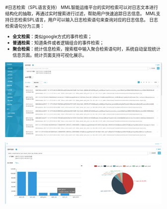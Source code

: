 #日志检索（SPL语言支持）
MML智能运维平台的实时检索可以对日志文本进行结构化的抽取，再通过实时搜索进行过滤，帮助用户快速追踪日志信息。
MML支持日志检索SPL语言，用户可以输入日志检索语句来查询对应的日志信息。
日志检索语句分为三类：
* **全文检索**：类似google方式的事件检索；
* **普通检索**：知道条件或者逻辑组合的事件检索；
* **聚合检索**：统计信息检索，搜索框中输入聚合检索语句时，系统自动呈现统计信息页面。统计页面支持可视化展示。

![](/white_paper/assets/日志检索1.png)

![](/white_paper/assets/日志检索2.png)